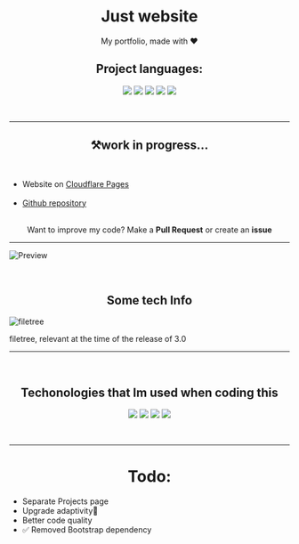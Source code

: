 # <h1 align="center">Just website</h1>

<p align="center">My portfolio, made with ❤️</p>
<h2 align="center">Project languages:</h2>
 <p align="center">
<img src="https://img.shields.io/badge/next.js-%23000000.svg?style=for-the-badge&logo=next.js&logoColor=white" >
<img src="https://img.shields.io/badge/typescript-%23007ACC.svg?style=for-the-badge&logo=typescript&logoColor=white" >
<img src="https://img.shields.io/badge/javascript-%23323330.svg?style=for-the-badge&logo=javascript&logoColor=%23F7DF1E" >
<img src="https://img.shields.io/badge/html5-%23E34F26.svg?style=for-the-badge&logo=html5&logoColor=white" >
<img src="https://img.shields.io/badge/css3-%231572B6.svg?style=for-the-badge&logo=css3&logoColor=white" >
  </p>
<br>
<hr />
<h2 align="center">⚒️work in progress... </h2>
<br>
<ul>
<li>Website on <a href="https://kotikov.pages.dev"> Cloudflare Pages</a></li> <br>
<li><a href="https://github.com/kotru21/kotikov"> Github repository </a></li><br>
</ul>
<p align="center">Want to improve my code? Make a <b>Pull Request</b> or create an <b>issue</b></p>
<hr />

![Preview](https://user-images.githubusercontent.com/88907641/180805180-f6bb0c06-3139-431f-954d-7bd9e000471f.png)

<br>

<h2 align="center">Some tech Info</h2>

![filetree](https://user-images.githubusercontent.com/88907641/176716024-c172bacc-22f9-4843-955e-90e7c316ee2b.png)

<p> filetree, relevant at the time of the release of 3.0 </p>
<hr />
<br>
<h2 align="center"> Techonologies that Im used when coding this </h2>
<p align="center">
<img src="https://img.shields.io/badge/-Stackoverflow-FE7A16?style=for-the-badge&logo=stack-overflow&logoColor=white" >
<img src="https://img.shields.io/badge/Codepen-000000?style=for-the-badge&logo=codepen&logoColor=white" >
<img src="https://img.shields.io/badge/figma-%23F24E1E.svg?style=for-the-badge&logo=figma&logoColor=white" >
<img src="https://img.shields.io/badge/Visual%20Studio%20Code-0078d7.svg?style=for-the-badge&logo=visual-studio-code&logoColor=white" >
</p>
<br>
<hr />
<h1 align="center"> Todo:</h1>
<ul>
  <li> Separate Projects page</li>
  <li> Upgrade adaptivity🤔</li>
  <li> Better code quality</li>
  <li> ✅ Removed Bootstrap dependency</li>
</ul>
